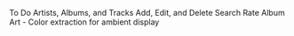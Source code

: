 To Do
Artists, Albums, and Tracks Add, Edit, and Delete Search Rate Album Art - Color extraction for ambient display
